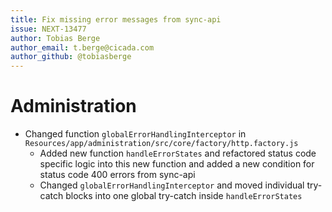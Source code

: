 ```yaml
---
title: Fix missing error messages from sync-api
issue: NEXT-13477
author: Tobias Berge
author_email: t.berge@cicada.com 
author_github: @tobiasberge
---
```

# Administration
* Changed function `globalErrorHandlingInterceptor` in `Resources/app/administration/src/core/factory/http.factory.js`
    * Added new function `handleErrorStates` and refactored status code specific logic into this new function and added a new condition for status code 400 errors from sync-api
    * Changed `globalErrorHandlingInterceptor` and moved individual try-catch blocks into one global try-catch inside `handleErrorStates`

